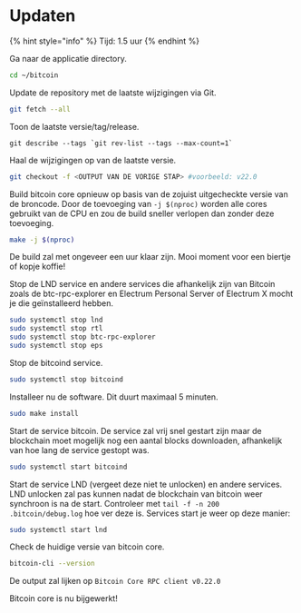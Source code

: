 # Updaten

{% hint style="info" %}
Tijd: 1.5 uur
{% endhint %}

Ga naar de applicatie directory.

```bash
cd ~/bitcoin
```

Update de repository met de laatste wijzigingen via Git.

```bash
git fetch --all
```

Toon de laatste versie/tag/release.

```text
git describe --tags `git rev-list --tags --max-count=1`
```

Haal de wijzigingen op van de laatste versie.

```bash
git checkout -f <OUTPUT VAN DE VORIGE STAP> #voorbeeld: v22.0
```

Build bitcoin core opnieuw op basis van de zojuist uitgecheckte versie van de broncode. Door de toevoeging van `-j $(nproc)` worden alle cores gebruikt van de CPU en zou de build sneller verlopen dan zonder deze toevoeging.

```bash
make -j $(nproc)
```

De build zal met ongeveer een uur klaar zijn. Mooi moment voor een biertje of kopje koffie!

Stop de LND service en andere services die afhankelijk zijn van Bitcoin zoals de btc-rpc-explorer en Electrum Personal Server of Electrum X mocht je die geïnstalleerd hebben.

```bash
sudo systemctl stop lnd
sudo systemctl stop rtl
sudo systemctl stop btc-rpc-explorer
sudo systemctl stop eps
```

Stop de bitcoind service.

```bash
sudo systemctl stop bitcoind
```

Installeer nu de software. Dit duurt maximaal 5 minuten.

```bash
sudo make install
```

Start de service bitcoin. De service zal vrij snel gestart zijn maar de blockchain moet mogelijk nog een aantal blocks downloaden, afhankelijk van hoe lang de service gestopt was.

```bash
sudo systemctl start bitcoind
```

Start de service LND \(vergeet deze niet te unlocken\) en andere services. LND unlocken zal pas kunnen nadat de blockchain van bitcoin weer synchroon is na de start. Controleer met `tail -f -n 200 .bitcoin/debug.log` hoe ver deze is. Services start je weer op deze manier:

```bash
sudo systemctl start lnd
```

Check de huidige versie van bitcoin core.

```bash
bitcoin-cli --version
```

De output zal lijken op `Bitcoin Core RPC client v0.22.0`

Bitcoin core is nu bijgewerkt!

